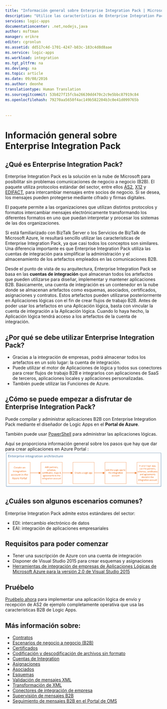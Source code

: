 ```yaml
---
title: "Información general sobre Enterprise Integration Pack | Microsoft Docs"
description: "Utilice las características de Enterprise Integration Pack para posibilitar escenarios de integración y proceso empresariales mediante Aplicaciones lógicas."
services: logic-apps
documentationcenter: .net,nodejs,java
author: msftman
manager: erikre
editor: cgronlun
ms.assetid: dd517c4d-1701-4247-b83c-183c4d8d8aae
ms.service: logic-apps
ms.workload: integration
ms.tgt_pltfrm: na
ms.devlang: na
ms.topic: article
ms.date: 09/08/2016
ms.author: deonhe
translationtype: Human Translation
ms.sourcegitcommit: 53b827f15fcba26630dd470c2c9e5bbc87919c84
ms.openlocfilehash: 79270aa5650f4ac149b582204b3c0e41d099765b


---
```

# <a name="overview-of-the-enterprise-integration-pack"></a>Información general sobre Enterprise Integration Pack
## <a name="what-is-the-enterprise-integration-pack"></a>¿Qué es Enterprise Integration Pack?
Enterprise Integration Pack es la solución en la nube de Microsoft para posibilitar sin problemas comunicaciones de negocio a negocio (B2B). El paquete utiliza protocolos estándar del sector, entre ellos [AS2](app-service-logic-enterprise-integration-as2.md), [X12](app-service-logic-enterprise-integration-x12.md) y [EDIFACT](app-service-logic-enterprise-integration-edifact.md), para intercambiar mensajes entre socios de negocio. Si se desea, los mensajes pueden protegerse mediante cifrado y firmas digitales. 

El paquete permite a las organizaciones que utilizan distintos protocolos y formatos intercambiar mensajes electrónicamente transformando los diferentes formatos en uno que puedan interpretar y procesar los sistemas de las dos organizaciones. 

Si está familiarizado con BizTalk Server o los Servicios de BizTalk de Microsoft Azure, le resultará sencillo utilizar las características de Enterprise Integration Pack, ya que casi todos los conceptos son similares. Una diferencia importante es que Enterprise Integration Pack utiliza las cuentas de integración para simplificar la administración y el almacenamiento de los artefactos empleados en las comunicaciones B2B. 

Desde el punto de vista de su arquitectura, Enterprise Integration Pack se basa en las **cuentas de integración** que almacenan todos los artefactos que pueden utilizarse para diseñar, implementar y mantener aplicaciones B2B. Básicamente, una cuenta de integración es un contenedor en la nube donde se almacenan artefactos como esquemas, asociados, certificados, asignaciones y contratos. Estos artefactos pueden utilizarse posteriormente en Aplicaciones lógicas con el fin de crear flujos de trabajo B2B. Antes de poder usar los artefactos en una Aplicación lógica, basta con vincular la cuenta de integración a la Aplicación lógica. Cuando lo haya hecho, la Aplicación lógica tendrá acceso a los artefactos de la cuenta de integración.  

## <a name="why-should-you-use-enterprise-integration"></a>¿Por qué se debe utilizar Enterprise Integration Pack?
* Gracias a la integración de empresas, podrá almacenar todos los artefactos en un solo lugar: la cuenta de integración. 
* Puede utilizar el motor de Aplicaciones de lógica y todos sus conectores para crear flujos de trabajo B2B e integrarlos con aplicaciones de SaaS de terceros, aplicaciones locales y aplicaciones personalizadas.
* También puede utilizar las Funciones de Azure.

## <a name="how-to-get-started-with-enterprise-integration"></a>¿Cómo se puede empezar a disfrutar de Enterprise Integration Pack?
Puede compilar y administrar aplicaciones B2B con Enterprise Integration Pack mediante el diseñador de Logic Apps en el **Portal de Azure**.  

También puede usar [PowerShell](https://msdn.microsoft.com/library/azure/mt652195.aspx "Temas de Logic Apps y PowerShell") para administrar las aplicaciones lógicas. 

Aquí se proporciona información general sobre los pasos que hay que dar para crear aplicaciones en Azure Portal : ![imagen de información general](./media/app-service-logic-enterprise-integration-overview/overview-0.png)  

## <a name="what-are-some-common-scenarios"></a>¿Cuáles son algunos escenarios comunes?
Enterprise Integration Pack admite estos estándares del sector:   

* EDI: intercambio electrónico de datos  
* EAI: integración de aplicaciones empresariales  

## <a name="heres-what-you-need-to-get-started"></a>Requisitos para poder comenzar
* Tener una suscripción de Azure con una cuenta de integración
* Disponer de Visual Studio 2015 para crear esquemas y asignaciones
* [Herramientas de integración de empresas de Aplicaciones Lógicas de Microsoft Azure para la versión 2.0 de Visual Studio 2015](https://aka.ms/vsmapsandschemas)  

## <a name="try-it"></a>Pruébelo
[Pruébelo ahora](https://github.com/Azure/azure-quickstart-templates/tree/master/201-logic-app-as2-send-receive) para implementar una aplicación lógica de envío y recepción de AS2 de ejemplo completamente operativa que usa las características B2B de Logic Apps.

## <a name="learn-more-about"></a>Más información sobre:
* [Contratos](app-service-logic-enterprise-integration-agreements.md "Información sobre los contratos de Enterprise Integration")
* [Escenarios de negocio a negocio (B2B)](app-service-logic-enterprise-integration-b2b.md "Aprenda a crear Logic Apps con características B2B.")  
* [Certificados](app-service-logic-enterprise-integration-certificates.md "Información sobre los certificados de Enterprise Integration")
* [Codificación y descodificación de archivos sin formato](app-service-logic-enterprise-integration-flatfile.md "Aprenda a codificar y descodificar contenido de archivos sin formato")  
* [Cuentas de Integration](app-service-logic-enterprise-integration-accounts.md "Información acerca de las cuentas de integración")
* [Asignaciones](app-service-logic-enterprise-integration-maps.md "Información sobre las asignaciones de Enterprise Integration")
* [Asociados](app-service-logic-enterprise-integration-partners.md "Información acerca de los asociados de Enterprise Integration")
* [Esquemas](app-service-logic-enterprise-integration-schemas.md "Información sobre los esquemas de Enterprise Integration")
* [Validación de mensajes XML](app-service-logic-enterprise-integration-xml.md "Aprenda a validar mensajes XML con Logic Apps")
* [Transformación de XML](app-service-logic-enterprise-integration-transform.md "Información sobre las asignaciones de Enterprise Integration")
* [Conectores de integración de empresa](../connectors/apis-list.md "Información sobre los conectores de Enterprise Integration Pack")
* [Supervisión de mensajes B2B](app-service-logic-monitor-b2b-message.md "Más información acerca de la supervisión de mensajes B2B")
* [Seguimiento de mensajes B2B en el Portal de OMS](app-service-logic-track-b2b-messages-omsportal.md "Más información acerca del seguimiento de mensajes B2B en el Portal de OMS")




<!--HONumber=Nov16_HO3-->


